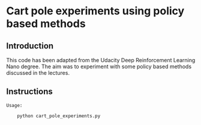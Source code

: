 # Cart pole experiments using policy based methods
## Introduction 

This code has been adapted from the Udacity Deep Reinforcement Learning Nano degree. The aim was to experiment
with some policy based methods discussed in the lectures. 

## Instructions

```
Usage:

    python cart_pole_experiments.py
```
